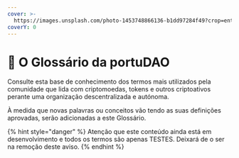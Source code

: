 ```yaml
---
cover: >-
  https://images.unsplash.com/photo-1453748866136-b1dd97284f49?crop=entropy&cs=srgb&fm=jpg&ixid=MnwxOTcwMjR8MHwxfHNlYXJjaHw2fHxkaWN0aW9uYXJ5fGVufDB8fHx8MTY0NTYxNTkwNw&ixlib=rb-1.2.1&q=85
coverY: 0
---
```


# 🐇 O Glossário da portuDAO

Consulte esta base de conhecimento dos termos mais utilizados pela comunidade que lida com criptomoedas, tokens e outros criptoativos perante uma organização descentralizada e autónoma.

À medida que novas palavras ou conceitos vão tendo as suas definições aprovadas, serão adicionadas a este Glossário.

{% hint style="danger" %}
Atenção que este conteúdo ainda está em desenvolvimento e todos os termos são apenas TESTES. Deixará de o ser na remoção deste aviso.
{% endhint %}
